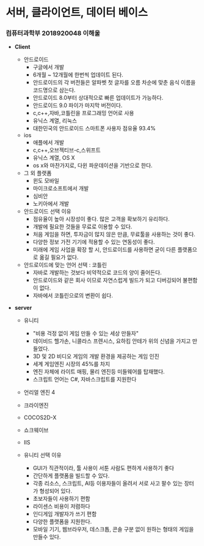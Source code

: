 # 서버, 클라이언트, 데이터 베이스
### 컴퓨터과학부 2018920048 이해울 

* **Client** 
   * 안드로이드
     * 구글에서 개발
     * 6개월 ~ 12개월에 한번씩 업데이트 된다.
     * 안드로이드의 각 버전들은 알파벳 첫 글자를 오름 차순에 맞춘 음식 이름을 코드명으로 삼는다.
     * 안드로이드 8.0부터 상대적으로 빠른 업데이트가 가능하다.
     * 안드로이드 9.0 파이가 마지막 버전이다.
     * c,c++,자바,코틀린을 프로그래밍 언어로 사용
     * 유닉스 계열, 리눅스
     * 대한민국의 안드로이드 스마트폰 사용자 점유율 93.4%
   * ios
     * 애플에서 개발
     * c,c++,오브젝티브-c,스위프트
     * 유닉스 계열, OS X
      * os x와 마찬가지로, 다윈 파운데이션을 기반으로 한다.
   * 그 외 플랫폼
     * 윈도 모바일
      * 마이크로소프트에서 개발
     * 심비안
      * 노키아에서 개발
    * 안드로이드 선택 이유
      * 점유율이 높아 시장성이 좋다. 많은 고객을 확보하기 유리하다.
      * 개발에 필요한 것들을 무료로 이용할 수 있다.
       * 처음 게임을 하면, 투자금이 많지 않은 만큼, 무료툴을 사용하는 것이 좋다.
      * 다양한 정보 가전 기기에 적용할 수 있는 연동성이 좋다.
       * 미래에 게임 사업을 확장 할 시, 안드로이드를 사용하면 굳이 다른 플랫폼으로 옮길 필요가 없다.
     * 안드로이드에 맞는 언어 선택 : 코틀린
       * 자바로 개발하는 것보다 비약적으로 코드의 양이 줄어든다.
       * 안드로이드와 같은 회사 이므로 자연스럽게 빌드가 되고 디버깅되어 불편함이 없다.
       * 자바에서 코틀린으로의 변환이 쉽다.
 
 * **server** 
   * 유니티
     * "비용 걱정 없이 게임 만들 수 있는 세상 만들자"
      * 데이비드 헬가손, 니콜라스 프렌시스, 요하킴 안테가 위의 신념을 가지고 만들었다.
     * 3D 및 2D 비디오 게임의 개발 환경을 제공하는 게임 인진
     * 세계 게임엔진 시장의 45%를 차지
     * 엔진 자체에 라이트 매핑, 물리 엔진등 미들웨어를 탑재했다.
     * 스크립트 언어는 C#, 자바스크립트를 지원한다
   * 언리얼 엔진 4
   * 크라이엔진
   * COCOS2D-X
   * 쇼크웨이브 
   * IIS
   
   
   
   * 유니티 선택 이유
     * GUI가 직관적이라, 툴 사용이 서툰 사람도 편하게 사용하기 좋다
     * 간단하게 플랫폼을 빌드할 수 있다.
     * 각종 리소스, 스크립트, AI등 이용자들이 올려서 서로 사고 팔수 있는 장터가 형성되어 있다.
      * 초보자들이 사용하기 편함
     * 라이센스 비용이 저렴하다
      * 인디게임 개발자가 쓰기 편함
     * 다양한 플랫폼을 지원한다.
      * 모바일 기기, 웹브라우저, 데스크톱, 콘솔 구분 없이 원하는 형태의 게임을 만들수 있다.
     
      
 
